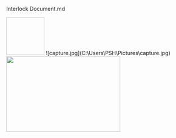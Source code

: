 Interlock Document.md

<img width="100"  height="100">
![capture.jpg](C:\Users\PSH\Pictures\capture.jpg)
</img>

<img src="C:\Users\PSH\Pictures\capture.jpg" width="300" height="200">

